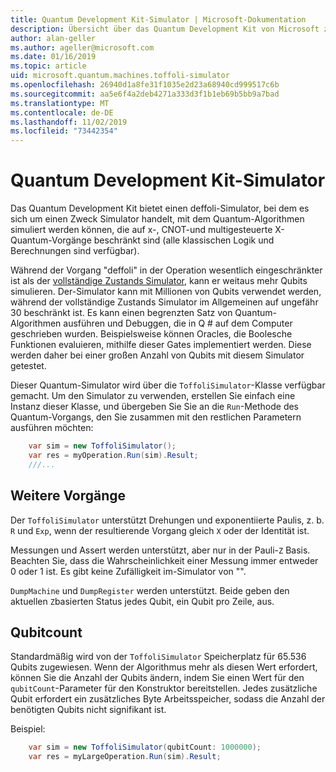 ```yaml
---
title: Quantum Development Kit-Simulator | Microsoft-Dokumentation
description: Übersicht über das Quantum Development Kit von Microsoft zum Simulator
author: alan-geller
ms.author: ageller@microsoft.com
ms.date: 01/16/2019
ms.topic: article
uid: microsoft.quantum.machines.toffoli-simulator
ms.openlocfilehash: 26940d1a8fe31f1035e2d23a68940cd999517c6b
ms.sourcegitcommit: aa5e6f4a2deb4271a333d3f1b1eb69b5bb9a7bad
ms.translationtype: MT
ms.contentlocale: de-DE
ms.lasthandoff: 11/02/2019
ms.locfileid: "73442354"
---
```

# <a name="quantum-development-kit-toffoli-simulator"></a>Quantum Development Kit-Simulator

Das Quantum Development Kit bietet einen deffoli-Simulator, bei dem es sich um einen Zweck Simulator handelt, mit dem Quantum-Algorithmen simuliert werden können, die auf x-, CNOT-und multigesteuerte X-Quantum-Vorgänge beschränkt sind (alle klassischen Logik und Berechnungen sind verfügbar).

Während der Vorgang "deffoli" in der Operation wesentlich eingeschränkter ist als der [vollständige Zustands Simulator](xref:microsoft.quantum.machines.full-state-simulator), kann er weitaus mehr Qubits simulieren.
Der-Simulator kann mit Millionen von Qubits verwendet werden, während der vollständige Zustands Simulator im Allgemeinen auf ungefähr 30 beschränkt ist.
Es kann einen begrenzten Satz von Quantum-Algorithmen ausführen und Debuggen, die in Q # auf dem Computer geschrieben wurden. Beispielsweise können Oracles, die Boolesche Funktionen evaluieren, mithilfe dieser Gates implementiert werden. Diese werden daher bei einer großen Anzahl von Qubits mit diesem Simulator getestet.

Dieser Quantum-Simulator wird über die `ToffoliSimulator`-Klasse verfügbar gemacht.
Um den Simulator zu verwenden, erstellen Sie einfach eine Instanz dieser Klasse, und übergeben Sie Sie an die `Run`-Methode des Quantum-Vorgangs, den Sie zusammen mit den restlichen Parametern ausführen möchten:

```csharp
    var sim = new ToffoliSimulator();
    var res = myOperation.Run(sim).Result;
    ///...
```

## <a name="other-operations"></a>Weitere Vorgänge

Der `ToffoliSimulator` unterstützt Drehungen und exponentiierte Paulis, z. b. `R` und `Exp`, wenn der resultierende Vorgang gleich `X` oder der Identität ist.

Messungen und Assert werden unterstützt, aber nur in der Pauli-`Z` Basis.
Beachten Sie, dass die Wahrscheinlichkeit einer Messung immer entweder 0 oder 1 ist. Es gibt keine Zufälligkeit im-Simulator von "".

`DumpMachine` und `DumpRegister` werden unterstützt.
Beide geben den aktuellen `Z`basierten Status jedes Qubit, ein Qubit pro Zeile, aus.

## <a name="qubitcount"></a>Qubitcount

Standardmäßig wird von der `ToffoliSimulator` Speicherplatz für 65.536 Qubits zugewiesen.
Wenn der Algorithmus mehr als diesen Wert erfordert, können Sie die Anzahl der Qubits ändern, indem Sie einen Wert für den `qubitCount`-Parameter für den Konstruktor bereitstellen.
Jedes zusätzliche Qubit erfordert ein zusätzliches Byte Arbeitsspeicher, sodass die Anzahl der benötigten Qubits nicht signifikant ist.

Beispiel:

```csharp
    var sim = new ToffoliSimulator(qubitCount: 1000000);
    var res = myLargeOperation.Run(sim).Result;
```
